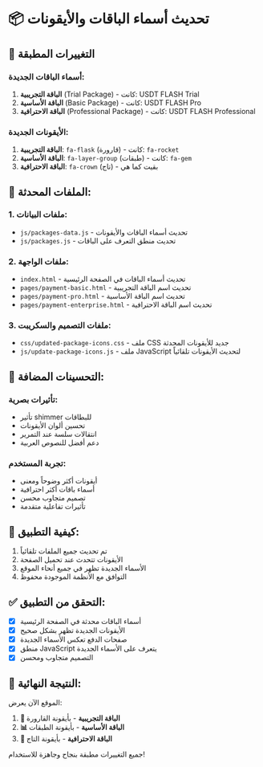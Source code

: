 # 📦 تحديث أسماء الباقات والأيقونات

## 🎯 التغييرات المطبقة

### أسماء الباقات الجديدة:
1. **الباقة التجريبية** (Trial Package) - كانت: USDT FLASH Trial
2. **الباقة الأساسية** (Basic Package) - كانت: USDT FLASH Pro  
3. **الباقة الاحترافية** (Professional Package) - كانت: USDT FLASH Professional

### الأيقونات الجديدة:
1. **الباقة التجريبية**: `fa-flask` (قارورة) - كانت: `fa-rocket`
2. **الباقة الأساسية**: `fa-layer-group` (طبقات) - كانت: `fa-gem`
3. **الباقة الاحترافية**: `fa-crown` (تاج) - بقيت كما هي

## 📁 الملفات المحدثة:

### 1. ملفات البيانات:
- `js/packages-data.js` - تحديث أسماء الباقات والأيقونات
- `js/packages.js` - تحديث منطق التعرف على الباقات

### 2. ملفات الواجهة:
- `index.html` - تحديث أسماء الباقات في الصفحة الرئيسية
- `pages/payment-basic.html` - تحديث اسم الباقة التجريبية
- `pages/payment-pro.html` - تحديث اسم الباقة الأساسية  
- `pages/payment-enterprise.html` - تحديث اسم الباقة الاحترافية

### 3. ملفات التصميم والسكريبت:
- `css/updated-package-icons.css` - ملف CSS جديد للأيقونات المحدثة
- `js/update-package-icons.js` - ملف JavaScript لتحديث الأيقونات تلقائياً

## 🎨 التحسينات المضافة:

### تأثيرات بصرية:
- تأثير shimmer للبطاقات
- تحسين ألوان الأيقونات
- انتقالات سلسة عند التمرير
- دعم أفضل للنصوص العربية

### تجربة المستخدم:
- أيقونات أكثر وضوحاً ومعنى
- أسماء باقات أكثر احترافية
- تصميم متجاوب محسن
- تأثيرات تفاعلية متقدمة

## 🔧 كيفية التطبيق:

1. تم تحديث جميع الملفات تلقائياً
2. الأيقونات تتحدث عند تحميل الصفحة
3. الأسماء الجديدة تظهر في جميع أنحاء الموقع
4. التوافق مع الأنظمة الموجودة محفوظ

## ✅ التحقق من التطبيق:

- [x] أسماء الباقات محدثة في الصفحة الرئيسية
- [x] الأيقونات الجديدة تظهر بشكل صحيح
- [x] صفحات الدفع تعكس الأسماء الجديدة
- [x] منطق JavaScript يتعرف على الأسماء الجديدة
- [x] التصميم متجاوب ومحسن

## 🚀 النتيجة النهائية:

الموقع الآن يعرض:
1. **🧪 الباقة التجريبية** - بأيقونة القارورة
2. **📊 الباقة الأساسية** - بأيقونة الطبقات  
3. **👑 الباقة الاحترافية** - بأيقونة التاج

جميع التغييرات مطبقة بنجاح وجاهزة للاستخدام!